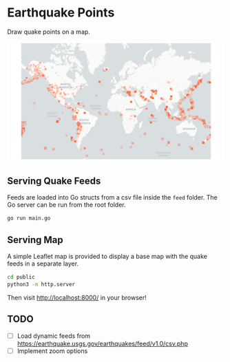 # Earthquake Points

Draw quake points on a map.

<p align="center">
  <img src="./screen-shot.png" alt="Earthquake Points"/>
</p>

## Serving Quake Feeds

Feeds are loaded into Go structs from a csv file inside the `feed` folder. The Go server can be run from the root folder.

```sh
go run main.go
```

## Serving Map

A simple Leaflet map is provided to display a base map with the quake feeds in a separate layer.

```sh
cd public
python3 -m http.server
```

Then visit [http://localhost:8000/](http://localhost:8000/) in your browser!

## TODO

- [ ] Load dynamic feeds from https://earthquake.usgs.gov/earthquakes/feed/v1.0/csv.php
- [ ] Implement zoom options
